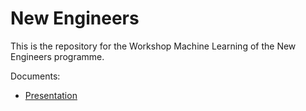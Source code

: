# New Engineers

This is the repository for the Workshop Machine Learning of the New Engineers programme.

Documents:

- [Presentation](https://docs.google.com/presentation/d/e/2PACX-1vQYC1ZZtWIrFfzi29vvfQfIn6tcLR4FRjO86_KrMFB3booXQQN04yzj-QH8_NIpxtRsEnmo-_NRQeLU/pub?start=false&loop=false&delayms=3000)
